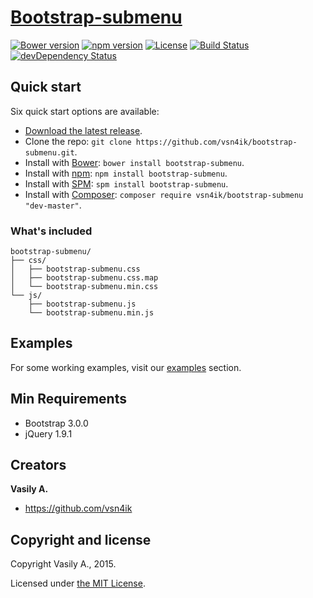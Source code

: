 # [Bootstrap-submenu](http://vsn4ik.github.io/bootstrap-submenu)

[![Bower version](https://img.shields.io/bower/v/bootstrap-submenu.svg?style=flat)](https://github.com/vsn4ik/bootstrap-submenu)
[![npm version](https://img.shields.io/npm/v/bootstrap-submenu.svg?style=flat)](https://www.npmjs.com/package/bootstrap-submenu)
[![License](https://img.shields.io/badge/license-MIT-brightgreen.svg?style=flat)][license]
[![Build Status](https://travis-ci.org/vsn4ik/bootstrap-submenu.svg)](https://travis-ci.org/vsn4ik/bootstrap-submenu)
[![devDependency Status](https://david-dm.org/vsn4ik/bootstrap-submenu/dev-status.svg)](https://david-dm.org/vsn4ik/bootstrap-submenu#info=devDependencies)


## Quick start

Six quick start options are available:

- [Download the latest release](https://github.com/vsn4ik/bootstrap-submenu/releases/download/v1.2.11/bootstrap-submenu-1.2.11-dist.zip "Download Bootstrap-submenu").
- Clone the repo: `git clone https://github.com/vsn4ik/bootstrap-submenu.git`.
- Install with [Bower](http://bower.io): `bower install bootstrap-submenu`.
- Install with [npm](https://www.npmjs.com): `npm install bootstrap-submenu`.
- Install with [SPM](http://spmjs.io): `spm install bootstrap-submenu`.
- Install with [Composer](https://getcomposer.org): `composer require vsn4ik/bootstrap-submenu "dev-master"`.

### What's included

```
bootstrap-submenu/
├── css/
│   ├── bootstrap-submenu.css
│   ├── bootstrap-submenu.css.map
│   └── bootstrap-submenu.min.css
└── js/
    ├── bootstrap-submenu.js
    └── bootstrap-submenu.min.js
```


## Examples

For some working examples, visit our [examples](http://vsn4ik.github.io/bootstrap-submenu/#examples) section.


## Min Requirements

- Bootstrap 3.0.0
- jQuery 1.9.1


## Creators

**Vasily A.**

- <https://github.com/vsn4ik>


## Copyright and license

Copyright Vasily A., 2015.

Licensed under [the MIT License][license].

[license]: https://github.com/vsn4ik/bootstrap-submenu/blob/master/LICENSE
